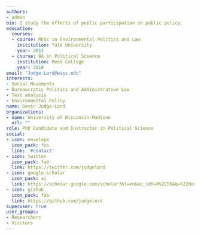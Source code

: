 ```yaml
---
authors:
- admin
bio: I study the effects of public participation on public policy.
education:
  courses:
  - course: MESc in Environmental Politics and Law
    institution: Yale University
    year: 2013
  - course: BA in Political Science
    institution: Reed College
    year: 2010
email: "Judge-Lord@wisc.edu"
interests:
- Social Movements
- Bureaucratic Politics and Administrative Law
- Text analysis
- Environmental Policy
name: Devin Judge-Lord
organizations:
- name: University of Wisconsin-Madison
  url: ""
role: PhD Candidate and Instructor in Political Science
social:
- icon: envelope
  icon_pack: fas
  link: '#contact'
- icon: twitter
  icon_pack: fab
  link: https://twitter.com/judgelord
- icon: google-scholar
  icon_pack: ai
  link: https://scholar.google.com/scholar?hl=en&as_sdt=0%2C50&q=%22devin+judge-lord%22&btnG=
- icon: github
  icon_pack: fab
  link: https://github.com/judgelord
superuser: true
user_groups:
- Researchers
- Visitors
---
```



